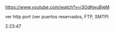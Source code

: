 https://www.youtube.com/watch?v=i3OdKwuBjeM

ver http port (ver puertos reservados, FTP, SMTP)

2:23:47

